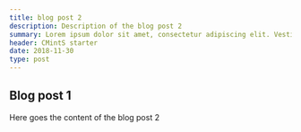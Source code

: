 ```yaml
---
title: blog post 2
description: Description of the blog post 2
summary: Lorem ipsum dolor sit amet, consectetur adipiscing elit. Vestibulum ac ultrices ipsum. Curabitur vehicula vehicula mi, non ultrices orci commodo eu. Nunc blandit orci condimentum erat tempus, at ultrices ex sodales.
header: CMintS starter
date: 2018-11-30
type: post
---
```


## Blog post 1

Here goes the content of the blog post 2
